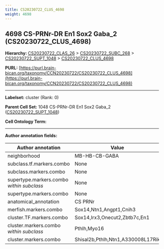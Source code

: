 ```yaml
---
title: CS20230722_CLUS_4698
weight: 4698
---
```

## 4698 CS-PRNr-DR En1 Sox2 Gaba_2 (CS20230722_CLUS_4698)
<b>Hierarchy: </b>
[CS20230722_CLAS_26](../CS20230722_CLAS_26) >
[CS20230722_SUBC_268](../CS20230722_SUBC_268) >
[CS20230722_SUPT_1048](../CS20230722_SUPT_1048) >
[CS20230722_CLUS_4698](../CS20230722_CLUS_4698)

**PURL:** [https://purl.brain-bican.org/taxonomy/CCN20230722/CS20230722_CLUS_4698](https://purl.brain-bican.org/taxonomy/CCN20230722/CS20230722_CLUS_4698)

---


**Labelset:** cluster (Rank: 0)

**Parent Cell Set:** 1048 CS-PRNr-DR En1 Sox2 Gaba_2 ([CS20230722_SUPT_1048](../CS20230722_SUPT_1048))



**Cell Ontology Term:** 

[MARKER GENES.]: #


---

[TRANSFERRED ANNOTATIONS.]: #


[AUTHOR ANNOTATION FIELDS.]: #


**Author annotation fields:**

| Author annotation | Value |
|-------------------|-------|
|neighborhood|MB-HB-CB-GABA|
|subclass.tf.markers.combo|None|
|subclass.markers.combo|None|
|supertype.markers.combo _within subclass_|None|
|supertype.markers.combo|None|
|anatomical_annotation|CS PRNr|
|merfish.markers.combo|Sox14,Ntn1,Angpt1,Cnih3|
|cluster.TF.markers.combo|Sox14,Irx3,Onecut2,Zbtb7c,En1|
|cluster.markers.combo _within subclass_|Pthlh,Myo16|
|cluster.markers.combo|Shisal2b,Pthlh,Ntn1,A330008L17Rik|
